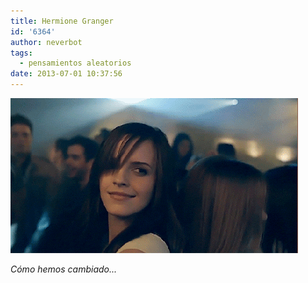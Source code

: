 ```yaml
---
title: Hermione Granger
id: '6364'
author: neverbot
tags:
  - pensamientos aleatorios
date: 2013-07-01 10:37:56
---
```


[![Hermione Granger](./hermione-granger/hermione_granger.gif)](https://neverbot.com/wp-content/uploads/2013/07/hermione_granger.gif)

_Cómo hemos cambiado..._